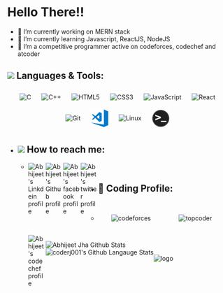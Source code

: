 # Hello There!!

- 🔭 I’m currently working on MERN stack
- 🌱 I’m currently learning Javascript, ReactJS, NodeJS
- 👯 I’m a competitive programmer active on codeforces, codechef and atcoder

##  <img src="https://media.giphy.com/media/j2pOGeGYKe2xCCKwfi/giphy.gif" width="40">  **Languages & Tools:** 

<p align="center"> 
  <img align="center" style="margin: 10px" src="https://profilinator.rishav.dev/skills-assets/c-original.svg" alt="C" width="40"  />  
  <img align="center" style="margin: 10px" src="https://img.icons8.com/color/48/000000/c-plus-plus-logo.png" alt="C++" width="40"  />  
  <img align="center" style="margin: 10px" src="https://profilinator.rishav.dev/skills-assets/html5-original-wordmark.svg" alt="HTML5" width="40"  />  
  <img align="center" style="margin: 10px" src="https://profilinator.rishav.dev/skills-assets/css3-original-wordmark.svg" alt="CSS3" width="40" />  
  <img align="center" style="margin: 10px" src="https://profilinator.rishav.dev/skills-assets/javascript-original.svg" alt="JavaScript" width="40" />  
  <img align="center" style="margin: 10px" src="https://profilinator.rishav.dev/skills-assets/react-original-wordmark.svg" alt="React" width="40"  />  
  <img align="center" style="margin: 10px" src="https://profilinator.rishav.dev/skills-assets/git-scm-icon.svg" alt="Git" width="40"  />  
  <img align="center" style="margin: 10px" src="https://raw.githubusercontent.com/github/explore/80688e429a7d4ef2fca1e82350fe8e3517d3494d/topics/visual-studio-code/visual-studio-code.png" alt="Visual Studio Code" width="40px"/>
   <img align="center" style="margin: 10px" src="https://profilinator.rishav.dev/skills-assets/linux-original.svg" alt="Linux" width="40"  />  
  <img align="center" style="margin: 10px" src="https://raw.githubusercontent.com/github/explore/80688e429a7d4ef2fca1e82350fe8e3517d3494d/topics/terminal/terminal.png" alt="Terminal" width="40" />
</p>

- ## <img src="https://media.giphy.com/media/LnQjpWaON8nhr21vNW/giphy.gif" width="40"> **How to reach me:** ️ 
    
    -   <a href="https://www.linkedin.com/in/abhijeet-jha-04b037b2/">
        <img align="left" alt="Abhijeet's Linkdein profile" width="40px" src="https://cdn.jsdelivr.net/npm/simple-icons@v3/icons/linkedin.svg" />
        </a>
        <a href="https://github.com/abhijeetk698">
        <img align="left" alt="Abhijeet's Github profile" width="40px" src="https://cdn.jsdelivr.net/npm/simple-icons@v3/icons/github.svg" />
        </a>
        <a href="https://www.facebook.com/profile.php?id=100001617058346">
        <img align="left" alt="Abhijeet's facebook profile" width="40px" src="https://cdn.jsdelivr.net/npm/simple-icons@v3/icons/facebook.svg" />
        </a>
        <a href="https://twitter.com/_Abhijeet_Jha">
        <img align="left" alt="Abhijeet's twitter profile" width="40px" src="https://cdn.jsdelivr.net/npm/simple-icons@v3/icons/twitter.svg" />
        </a>
        
        

- ## 🔭 **Coding Profile:** 
    -   <p> 
        <img style="margin: 30px" src="https://run.kaist.ac.kr/badges/codeforces/abhijeet_kr.svg" alt="codeforces" width="100" height="30" />  
        <img style="margin: 30px" src="https://run.kaist.ac.kr/badges/topcoder/abhijeet_kr.svg" alt="topcoder" width="100" height="30"  />  
        <a href="https://www.codechef.com/users/abhijeet_kr">
        <img align="left" alt="Abhijeet's codechef profile" width="40px" src="https://cdn.jsdelivr.net/npm/simple-icons@v3/icons/codechef.svg" />
        </a>
        </p>
       
![Abhijeet Jha Github Stats](https://github-readme-stats.vercel.app/api?username=abhijeetk698&show_icons=true_color=fff&icon_color=79ff97&text_color=9f9f9f&bg_color=151515)<img align="left" alt="coderj001's Github Langauge Stats" src="https://github-readme-stats.vercel.app/api/top-langs/?username=abhijeetk698" />

<img src="https://github-profile-trophy.vercel.app/?username=abhijeetk698&theme=flat&column=7" alt="logo" height="160" align="center" style="margin: auto; margin-bottom: 20px;" />
